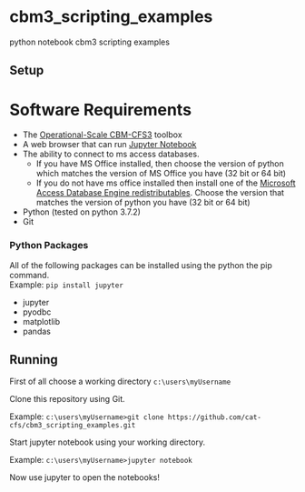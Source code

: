 # cbm3_scripting_examples
python notebook cbm3 scripting examples

## Setup

# Software Requirements
 * The [Operational-Scale CBM-CFS3](https://carbon.nfis.org/cbm) toolbox
 * A web browser that can run [Jupyter Notebook](https://jupyter.org/)
 * The ability to connect to ms access databases.  
   * If you have MS Office installed, then choose the version of python which matches the version of MS Office you have (32 bit or 64 bit)
   * If you do not have ms office installed then install one of the [Microsoft Access Database Engine redistributables](https://www.microsoft.com/en-ca/download/details.aspx?id=13255).  Choose the version that matches the version of python you have (32 bit or 64 bit) 
 * Python (tested on python 3.7.2)
 * Git

 
 ### Python Packages
 All of the following packages can be installed using the python the pip command.  
 Example: `pip install jupyter`
 
  * jupyter 
  * pyodbc
  * matplotlib
  * pandas
  
 ## Running
 
 First of all choose a working directory `c:\users\myUsername`
 
 Clone this repository using Git.
 
 Example: `c:\users\myUsername>git clone https://github.com/cat-cfs/cbm3_scripting_examples.git`
  
 Start jupyter notebook using your working directory.
 
 Example: `c:\users\myUsername>jupyter notebook`
 
 Now use jupyter to open the notebooks!
 
 
 


